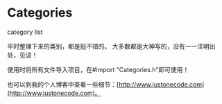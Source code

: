 # Categories
category list

平时整理下来的类别，都是挺不错的。
大多数都是大神写的，没有一一注明出处，见谅！

>
使用时将所有文件导入项目，在#import "Categories.h"即可使用！
>

也可以到我的个人博客中查看一些细节：[http://www.justonecode.com](http://www.justonecode.com)。
